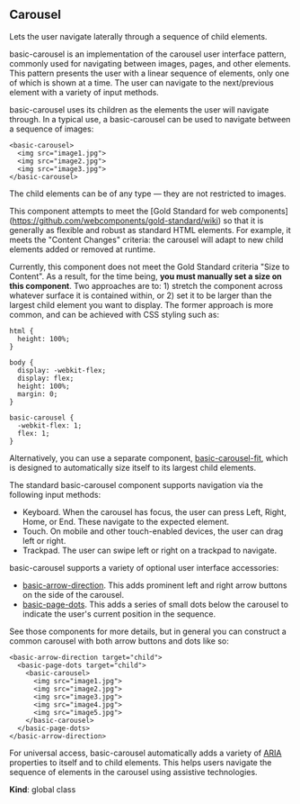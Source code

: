 <a name="Carousel"></a>
## Carousel
Lets the user navigate laterally through a sequence of child elements.

basic-carousel is an implementation of the carousel user interface pattern,
commonly used for navigating between images, pages, and other elements.
This pattern presents the user with a linear sequence of elements, only one of
which is shown at a time. The user can navigate to the next/previous element
with a variety of input methods.

basic-carousel uses its children as the elements the user will navigate through.
In a typical use, a basic-carousel can be used to navigate between a sequence of
images:

    <basic-carousel>
      <img src="image1.jpg">
      <img src="image2.jpg">
      <img src="image3.jpg">
    </basic-carousel>

The child elements can be of any type — they are not restricted to images.

This component attempts to meet the [Gold Standard for web components]
(https://github.com/webcomponents/gold-standard/wiki) so that it is generally
as flexible and robust as standard HTML elements. For example, it meets the
"Content Changes" criteria: the carousel will adapt to new child elements added
or removed at runtime.

Currently, this component does not meet the Gold Standard criteria "Size to
Content". As a result, for the time being, **you must manually set a size on
this component**. Two approaches are to: 1) stretch the component across
whatever surface it is contained within, or 2) set it to be larger than the
largest child element you want to display. The former approach is more common,
and can be achieved with CSS styling such as:

    html {
      height: 100%;
    }

    body {
      display: -webkit-flex;
      display: flex;
      height: 100%;
      margin: 0;
    }

    basic-carousel {
      -webkit-flex: 1;
      flex: 1;
    }

Alternatively, you can use a separate component,
[basic-carousel-fit](http://github.com/basic-web-components/basic-carousel-fit),
which is designed to automatically size itself to its largest child elements.

The standard basic-carousel component supports navigation via the following
input methods:

* Keyboard. When the carousel has focus, the user can press Left, Right, Home,
or End. These navigate to the expected element.
* Touch. On mobile and other touch-enabled devices, the user can drag left or
right.
* Trackpad. The user can swipe left or right on a trackpad to navigate.

basic-carousel supports a variety of optional user interface accessories:
* [basic-arrow-direction](http://github.com/basic-web-components/basic-arrow-direction).
  This adds prominent left and right arrow buttons on the side of the carousel.
* [basic-page-dots](http://github.com/basic-web-components/basic-page-dots).
  This adds a series of small dots below the carousel to indicate the user's
  current position in the sequence.

See those components for more details, but in general you can construct a common
carousel with both arrow buttons and dots like so:

    <basic-arrow-direction target="child">
      <basic-page-dots target="child">
        <basic-carousel>
          <img src="image1.jpg">
          <img src="image2.jpg">
          <img src="image3.jpg">
          <img src="image4.jpg">
          <img src="image5.jpg">
        </basic-carousel>
      </basic-page-dots>
    </basic-arrow-direction>

For universal access, basic-carousel automatically adds a variety of
[ARIA](http://www.w3.org/WAI/intro/aria) properties to itself and to child
elements. This helps users navigate the sequence of elements in the carousel
using assistive technologies.

**Kind**: global class  
